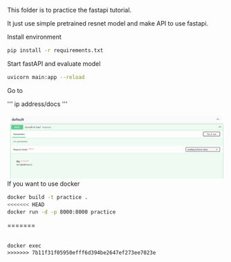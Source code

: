 This folder is to practice the fastapi tutorial.

It just use simple pretrained resnet model and make API to use fastapi.


Install environment

```bash
pip install -r requirements.txt
```

Start fastAPI and evaluate model 

```bash
uvicorn main:app --reload 
```

Go to 

'''
ip address/docs 
'''

<img src ='./docs/example.png'>
If you want to use docker 

```bash
docker build -t practice .
<<<<<<< HEAD
docker run -d -p 8000:8000 practice
```
=======
```

docker exec
>>>>>>> 7b11f31f05950efff6d394be2647ef273ee7023e

